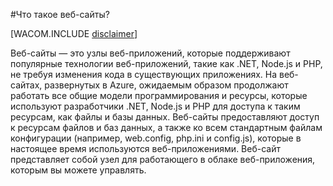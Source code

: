 <properties umbracoNaviHide="0" pageTitle="Что такое веб-сайты?" metaKeywords="веб-сайты Azure, развертывание Azure, изменения конфигурации Azure, обновление развертывания Azure, развертывание Azure .NET, развертывание Azure .NET" description="Узнайте, как настраивать веб-сайты в Azure для использования базы данных SQL или MySQL, а также как настраивать диагностику и загружать журналы." linkid="itpro-windows-howto-configure-websites" urlDisplayName="Настройка веб-сайтов" title="Что такое веб-сайты?" authors="" />



#Что такое веб-сайты?

[WACOM.INCLUDE [disclaimer](../includes/disclaimer.md)]

Веб-сайты — это узлы веб-приложений, которые поддерживают популярные технологии веб-приложений, такие как .NET, Node.js и PHP, не требуя изменения кода в существующих приложениях.  На веб-сайтах, развернутых в Azure, ожидаемым образом продолжают работать все общие модели программирования и ресурсы, которые используют разработчики .NET, Node.js и PHP для доступа к таким ресурсам, как файлы и базы данных.  Веб-сайты предоставляют доступ к ресурсам файлов и баз данных, а также ко всем стандартным файлам конфигурации (например, web.config, php.ini и config.js), которые в настоящее время используются веб-приложениями. Веб-сайт представляет собой узел для работающего в облаке веб-приложения, которым вы можете управлять. 














